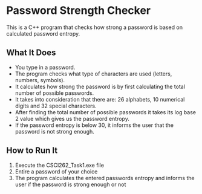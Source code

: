 # Password Strength Checker

This is a C++ program that checks how strong a password is based on calculated password entropy.

## What It Does

- You type in a password.
- The program checks what type of characters are used (letters, numbers, symbols).
- It calculates how strong the password is by first calculating the total number of possible passwords.
- It takes into consideration that there are: 26 alphabets, 10 numerical digits and 32 special characters.
- After finding the total number of possible passwords it takes its log base 2 value which gives us the password entropy.
- If the password entropy is below 30, it informs the user that the password is not strong enough.

## How to Run It

1. Execute the CSCI262_Task1.exe file
2. Entire a password of your choice
3. The program calculates the entered passwords entropy and informs the user if the password is strong enough or not
   
